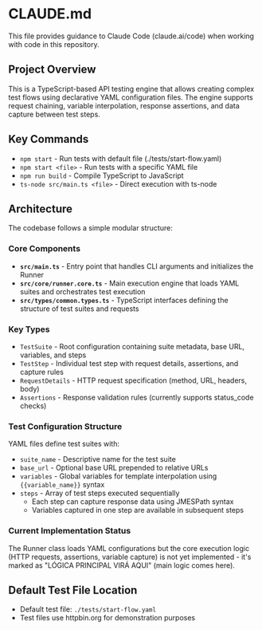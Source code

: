 # CLAUDE.md

This file provides guidance to Claude Code (claude.ai/code) when working with code in this repository.

## Project Overview

This is a TypeScript-based API testing engine that allows creating complex test flows using declarative YAML configuration files. The engine supports request chaining, variable interpolation, response assertions, and data capture between test steps.

## Key Commands

- `npm start` - Run tests with default file (./tests/start-flow.yaml)
- `npm start <file>` - Run tests with a specific YAML file
- `npm run build` - Compile TypeScript to JavaScript
- `ts-node src/main.ts <file>` - Direct execution with ts-node

## Architecture

The codebase follows a simple modular structure:

### Core Components

- **`src/main.ts`** - Entry point that handles CLI arguments and initializes the Runner
- **`src/core/runner.core.ts`** - Main execution engine that loads YAML suites and orchestrates test execution
- **`src/types/common.types.ts`** - TypeScript interfaces defining the structure of test suites and requests

### Key Types

- `TestSuite` - Root configuration containing suite metadata, base URL, variables, and steps
- `TestStep` - Individual test step with request details, assertions, and capture rules
- `RequestDetails` - HTTP request specification (method, URL, headers, body)
- `Assertions` - Response validation rules (currently supports status_code checks)

### Test Configuration Structure

YAML files define test suites with:
- `suite_name` - Descriptive name for the test suite
- `base_url` - Optional base URL prepended to relative URLs
- `variables` - Global variables for template interpolation using `{{variable_name}}` syntax
- `steps` - Array of test steps executed sequentially
  - Each step can capture response data using JMESPath syntax
  - Variables captured in one step are available in subsequent steps

### Current Implementation Status

The Runner class loads YAML configurations but the core execution logic (HTTP requests, assertions, variable capture) is not yet implemented - it's marked as "LÓGICA PRINCIPAL VIRÁ AQUI" (main logic comes here).

## Default Test File Location

- Default test file: `./tests/start-flow.yaml`
- Test files use httpbin.org for demonstration purposes